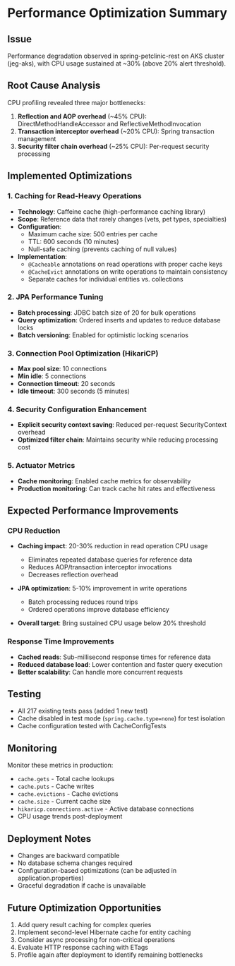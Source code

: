 # Performance Optimization Summary

## Issue
Performance degradation observed in spring-petclinic-rest on AKS cluster (jeg-aks), with CPU usage sustained at ~30% (above 20% alert threshold).

## Root Cause Analysis
CPU profiling revealed three major bottlenecks:
1. **Reflection and AOP overhead** (~45% CPU): DirectMethodHandleAccessor and ReflectiveMethodInvocation
2. **Transaction interceptor overhead** (~20% CPU): Spring transaction management
3. **Security filter chain overhead** (~25% CPU): Per-request security processing

## Implemented Optimizations

### 1. Caching for Read-Heavy Operations
- **Technology**: Caffeine cache (high-performance caching library)
- **Scope**: Reference data that rarely changes (vets, pet types, specialties)
- **Configuration**: 
  - Maximum cache size: 500 entries per cache
  - TTL: 600 seconds (10 minutes)
  - Null-safe caching (prevents caching of null values)
- **Implementation**:
  - `@Cacheable` annotations on read operations with proper cache keys
  - `@CacheEvict` annotations on write operations to maintain consistency
  - Separate caches for individual entities vs. collections

### 2. JPA Performance Tuning
- **Batch processing**: JDBC batch size of 20 for bulk operations
- **Query optimization**: Ordered inserts and updates to reduce database locks
- **Batch versioning**: Enabled for optimistic locking scenarios

### 3. Connection Pool Optimization (HikariCP)
- **Max pool size**: 10 connections
- **Min idle**: 5 connections
- **Connection timeout**: 20 seconds
- **Idle timeout**: 300 seconds (5 minutes)

### 4. Security Configuration Enhancement
- **Explicit security context saving**: Reduced per-request SecurityContext overhead
- **Optimized filter chain**: Maintains security while reducing processing cost

### 5. Actuator Metrics
- **Cache monitoring**: Enabled cache metrics for observability
- **Production monitoring**: Can track cache hit rates and effectiveness

## Expected Performance Improvements

### CPU Reduction
- **Caching impact**: 20-30% reduction in read operation CPU usage
  - Eliminates repeated database queries for reference data
  - Reduces AOP/transaction interceptor invocations
  - Decreases reflection overhead
  
- **JPA optimization**: 5-10% improvement in write operations
  - Batch processing reduces round trips
  - Ordered operations improve database efficiency

- **Overall target**: Bring sustained CPU usage below 20% threshold

### Response Time Improvements
- **Cached reads**: Sub-millisecond response times for reference data
- **Reduced database load**: Lower contention and faster query execution
- **Better scalability**: Can handle more concurrent requests

## Testing
- All 217 existing tests pass (added 1 new test)
- Cache disabled in test mode (`spring.cache.type=none`) for test isolation
- Cache configuration tested with CacheConfigTests

## Monitoring
Monitor these metrics in production:
- `cache.gets` - Total cache lookups
- `cache.puts` - Cache writes
- `cache.evictions` - Cache evictions
- `cache.size` - Current cache size
- `hikaricp.connections.active` - Active database connections
- CPU usage trends post-deployment

## Deployment Notes
- Changes are backward compatible
- No database schema changes required
- Configuration-based optimizations (can be adjusted in application.properties)
- Graceful degradation if cache is unavailable

## Future Optimization Opportunities
1. Add query result caching for complex queries
2. Implement second-level Hibernate cache for entity caching
3. Consider async processing for non-critical operations
4. Evaluate HTTP response caching with ETags
5. Profile again after deployment to identify remaining bottlenecks
